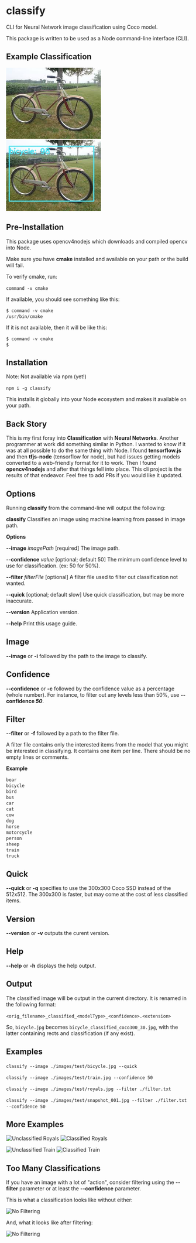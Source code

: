 # classify
CLI for Neural Network image classification using Coco model.

This package is written to be used as a Node command-line interface (CLI).

## Example Classification
![Unclassified Bicycle](images/test/bicycle.jpg?raw=true "Unclassified Bicycle")
![Classified Bicycle](images/results/bicycle_classified_coco300_30.jpg?raw=true "Classified Bicycle")

## Pre-Installation
This package uses opencv4nodejs which downloads and compiled opencv into Node.

Make sure you have **cmake** installed and available on your path or the build will fail.

To verify cmake, run:

```command -v cmake```

If available, you should see something like this:

```
$ command -v cmake
/usr/bin/cmake
```
If it is not available, then it will be like this:

```
$ command -v cmake
$
```

## Installation
Note: Not available via npm (yet!)

```npm i -g classify```

This installs it globally into your Node ecosystem and makes it available on your path.

## Back Story
This is my first foray into **Classification** with **Neural Networks**. Another programmer at work did something similar in Python. I wanted to know if it was at all possible to do the same thing with Node. I found **tensorflow.js** and then **tfjs-node** (tensorflow for node), but had issues getting models converted to a web-friendly format for it to work. Then I found **opencv4nodejs** and after that things fell into place. This cli project is the results of that endeavor. Feel free to add PRs if you would like it updated.

## Options
Running **classify** from the command-line will output the following:

**classify**
Classifies an image using machine learning from passed in image path.

**Options**

**--image** _imagePath_ [required] The image path.

  **--confidence** _value_ [optional; default 50] The minimum confidence level to use for classification. (ex: 50 for 50%).

  **--filter** _filterFile_ [optional] A filter file used to filter out classification not wanted.

  **--quick** [optional; default slow] Use quick classification, but may be more inaccurate.

  **--version** Application version.

  **--help** Print this usage guide.

## Image
**--image** or **-i** followed by the path to the image to classify.

## Confidence
**--confidence** or **-c** followed by the confidence value as a percentage (whole number). For instance, to filter out any levels less than 50%, use **--confidence _50_**.

## Filter
**--filter** or **-f** followed by a path to the filter file. 

A filter file contains only the interested items from the model that you might be interested in classifying. It contains one item per line. There should be no empty lines or comments.

**Example**
```
bear
bicycle
bird
bus
car
cat
cow
dog
horse
motorcycle
person
sheep
train
truck
```
## Quick
**--quick** or **-q** specifies to use the 300x300 Coco SSD instead of the 512x512. The 300x300 is faster, but may come at the cost of less classified items.

## Version
**--version** or **-v** outputs the curent version.

## Help
**--help** or **-h** displays the help output.

## Output
The classified image will be output in the current directory. It is renamed in the following format:

`<orig_filename>_classified_<modelType>_<confidence>.<extension>`

So, `bicycle.jpg` becomes `bicycle_classified_coco300_30.jpg`, with the latter containing rects and classification (if any exist).

## Examples

`classify --image ./images/test/bicycle.jpg --quick`

`classify --image ./images/test/train.jpg --confidence 50`

`classify --image ./images/test/royals.jpg --filter ./filter.txt`

`classify --image ./images/test/snapshot_001.jpg --filter ./filter.txt --confidence 50`


## More Examples
![Unclassified Royals](images/test/royals.jpg?raw=true "Unclassified Royals")
![Classified Royals](images/results/royals_classified_coco512_30.jpg?raw=true "Classified Royals")

![Unclassified Train](images/test/train.jpg?raw=true "Unclassified Train")
![Classified Train](images/results/train_classified_coco512_50.jpg?raw=true "Classified Train")

## Too Many Classifications
If you have an image with a lot of "action", consider filtering using the **--filter** parameter or at least the **--confidence** parameter.

This is what a classification looks like without either:

![No Filtering](images/results/snapshot_001_classified_coco512_0.jpg?raw=true "No Filtering")

And, what it looks like after filtering:

![No Filtering](images/results/snapshot_001_classified_coco512_30.jpg?raw=true "No Filtering")

